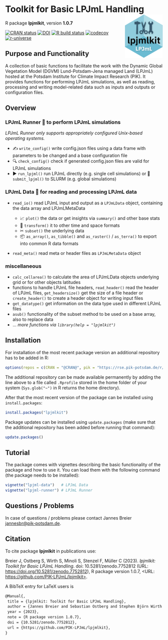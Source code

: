 # Toolkit for Basic LPJmL Handling <a href=''><img src='inst/img/logo.png' align='right' height='139' /></a>

R package **lpjmlkit**, version **1.0.7**

[![CRAN status](https://www.r-pkg.org/badges/version/lpjmlkit)](https://cran.r-project.org/package=lpjmlkit) [![DOI](https://zenodo.org/badge/DOI/10.5281/zenodo.7752812.svg)](https://doi.org/10.5281/zenodo.7752812) [![R build status](https://github.com/PIK-LPJmL/lpjmlkit/workflows/check/badge.svg)](https://github.com/PIK-LPJmL/lpjmlkit/actions) [![codecov](https://codecov.io/gh/PIK-LPJmL/lpjmlkit/branch/master/graph/badge.svg)](https://app.codecov.io/gh/PIK-LPJmL/lpjmlkit) [![r-universe](https://pik-piam.r-universe.dev/badges/lpjmlkit)](https://pik-piam.r-universe.dev/builds)

## Purpose and Functionality

A collection of basic functions to facilitate the work with the
    Dynamic Global Vegetation Model (DGVM) Lund-Potsdam-Jena managed Land
    (LPJmL) hosted at the Potsdam Institute for Climate Impact Research (PIK).
    It provides functions for performing LPJmL simulations, as well as reading,
    processing and writing model-related data such as inputs and outputs or
    configuration files.
## Overview

### **LPJmL Runner &#127939;**  to perform LPJmL simulations
   *LPJmL Runner only supports appropriately configured Unix-based operating systems.*
- &#9997; `write_config()` write config.json files using a data frame with parameters to be changed and a base configuration file
- &#128269; `check_config()` check if generated config.json files are valid for LPJmL simulations
- &#9654; `run_lpjml()` run LPJmL directly (e.g. single cell simulations) or &#128640; `submit_lpjml()` to SLURM (e.g. global simulations)


### **LPJmL Data &#128190;** for reading and processing LPJmL data
- `read_io()` read LPJmL input and output as a `LPJmLData` object, containing the data array and LPJmLMetaData
    - &#128200; `plot()` the data or get insights via `summary()` and other base stats
    - &#128257; `transform()` it to other time and space formats
    - &#9986; `subset()` the underlying data
    - &#128230; `as_array()`, `as_tibble()` and `as_raster()` / `as_terra()` to export into common R data formats

- `read_meta()` read meta or header files as `LPJmLMetaData` object

### **miscellaneous**
- `calc_cellarea()` to calculate the area of LPJmLData objects underlying grid
or for other objects latitudes
- functions to handle LPJmL file headers, `read_header()` read the header of LPJmL files, `get_headersize()` get the size of a file header or `create_header()` to create a header object for writing input files
- `get_datatype()` get information on the data type used in different LPJmL files
- `asub()` functionality of the subset method to be used on a base array, also to replace data
- ... *more functions via `library(help = "lpjmlkit")`*

## Installation

For installation of the most recent package version an additional repository has to be added in R:

```r
options(repos = c(CRAN = "@CRAN@", pik = "https://rse.pik-potsdam.de/r/packages"))
```
The additional repository can be made available permanently by adding the line above to a file called `.Rprofile` stored in the home folder of your system (`Sys.glob("~")` in R returns the home directory).

After that the most recent version of the package can be installed using `install.packages`:

```r 
install.packages("lpjmlkit")
```

Package updates can be installed using `update.packages` (make sure that the additional repository has been added before running that command):

```r 
update.packages()
```

## Tutorial

The package comes with vignettes describing the basic functionality of the package and how to use it. You can load them with the following command (the package needs to be installed):

```r
vignette("lpjml-data")   # LPJmL Data
vignette("lpjml-runner") # LPJmL Runner
```

## Questions / Problems

In case of questions / problems please contact Jannes Breier <jannesbr@pik-potsdam.de>.

## Citation

To cite package **lpjmlkit** in publications use:

Breier J, Ostberg S, Wirth S, Minoli S, Stenzel F, Müller C (2023). _lpjmlkit: Toolkit for Basic LPJmL Handling_. doi: 10.5281/zenodo.7752812 (URL: https://doi.org/10.5281/zenodo.7752812), R package version 1.0.7, <URL: https://github.com/PIK-LPJmL/lpjmlkit>.

A BibTeX entry for LaTeX users is

 ```latex
@Manual{,
  title = {lpjmlkit: Toolkit for Basic LPJmL Handling},
  author = {Jannes Breier and Sebastian Ostberg and Stephen Björn Wirth and Sara Minoli and Fabian Stenzel and Christoph Müller},
  year = {2023},
  note = {R package version 1.0.7},
  doi = {10.5281/zenodo.7752812},
  url = {https://github.com/PIK-LPJmL/lpjmlkit},
}
```
